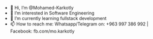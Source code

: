 - 👋 Hi, I’m @Mohamed-Karkotly
- 👀 I’m interested in Software Engineering
- 🌱 I’m currently learning fullstack development
- 📫 How to reach me: Whatsapp/Telegram on: +963 997 386 992 | Facebook: fb.com/mo.karkotly

<!---
Mohamed-Karkotly/Mohamed-Karkotly is a ✨ special ✨ repository because its `README.md` (this file) appears on your GitHub profile.
You can click the Preview link to take a look at your changes.
--->
